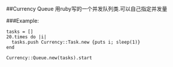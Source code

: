 ##Currency Queue
用ruby写的一个并发队列类.可以自己指定并发量

###Example:

	tasks = []
	20.times do |i|
  	  tasks.push Currency::Task.new {puts i; sleep(1)}
	end

	Currency::Queue.new(tasks).start

